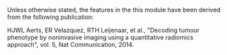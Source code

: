 Unless otherwise stated, the features in the this module have been derived from the following publication:

HJWL Aerts, ER Velazquez, RTH Leijenaar, et al., "Decoding tumour phenotype by noninvasive imaging using a quantitative radiomics approach", vol. 5, Nat Communication, 2014.